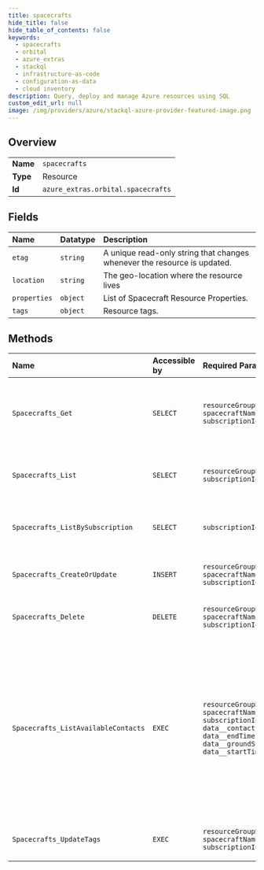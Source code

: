 ```yaml
---
title: spacecrafts
hide_title: false
hide_table_of_contents: false
keywords:
  - spacecrafts
  - orbital
  - azure_extras    
  - stackql
  - infrastructure-as-code
  - configuration-as-data
  - cloud inventory
description: Query, deploy and manage Azure resources using SQL
custom_edit_url: null
image: /img/providers/azure/stackql-azure-provider-featured-image.png
---
```

  
    

## Overview
<table><tbody>
<tr><td><b>Name</b></td><td><code>spacecrafts</code></td></tr>
<tr><td><b>Type</b></td><td>Resource</td></tr>
<tr><td><b>Id</b></td><td><code>azure_extras.orbital.spacecrafts</code></td></tr>
</tbody></table>

## Fields
| Name | Datatype | Description |
|:-----|:---------|:------------|
| `etag` | `string` | A unique read-only string that changes whenever the resource is updated. |
| `location` | `string` | The geo-location where the resource lives |
| `properties` | `object` | List of Spacecraft Resource Properties. |
| `tags` | `object` | Resource tags. |
## Methods
| Name | Accessible by | Required Params | Description |
|:-----|:--------------|:----------------|:------------|
| `Spacecrafts_Get` | `SELECT` | `resourceGroupName, spacecraftName, subscriptionId` | Gets the specified spacecraft in a specified resource group. |
| `Spacecrafts_List` | `SELECT` | `resourceGroupName, subscriptionId` | Returns list of spacecrafts by resource group. |
| `Spacecrafts_ListBySubscription` | `SELECT` | `subscriptionId` | Returns list of spacecrafts by subscription. |
| `Spacecrafts_CreateOrUpdate` | `INSERT` | `resourceGroupName, spacecraftName, subscriptionId` | Creates or updates a spacecraft resource. |
| `Spacecrafts_Delete` | `DELETE` | `resourceGroupName, spacecraftName, subscriptionId` | Deletes a specified spacecraft resource. |
| `Spacecrafts_ListAvailableContacts` | `EXEC` | `resourceGroupName, spacecraftName, subscriptionId, data__contactProfile, data__endTime, data__groundStationName, data__startTime` | Returns list of available contacts. A contact is available if the spacecraft is visible from the ground station for more than the minimum viable contact duration provided in the contact profile. |
| `Spacecrafts_UpdateTags` | `EXEC` | `resourceGroupName, spacecraftName, subscriptionId` | Updates the specified spacecraft tags. |
